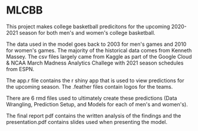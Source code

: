 # MLCBB

This project makes college basketball predicitons for the upcoming 2020-2021 season for both men's and women's college basketball. 

The data used in the model goes back to 2003 for men's games and 2010 for women's games. 
The majority of the historical data comes from Kenneth Massey. 
The csv files largely came from Kaggle as part of the Google Cloud & NCAA March Madness Analytics Challege with 2021 season schedules from ESPN.


The app.r file contains the r shiny app that is used to view predictions for the upcoming season. 
The .feather files contain logos for the teams.

There are 6 rmd files used to ultimately create these predictions (Data Wrangling, Prediction Setup, and Models for each of men's and women's).

The final report pdf contains the written analysis of the findings and the presentation.pdf contains slides used when presenting the model.


